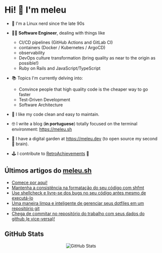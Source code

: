 # Hi! 👋 I'm meleu

- 🐧 I'm a Linux nerd since the late 90s

- 🧑‍💻 **Software Engineer**, dealing with things like
    - CI/CD pipelines (GitHub Actions and GitLab CI)
    - containers (Docker / Kubernetes / ArgoCD)
    - observability
    - DevOps culture transformation (bring quality as near to the origin as possible!)
    - Ruby on Rails and JavaScript/TypeScript

- 📚 Topics I'm currently delving into:
    - Convince people that high quality code is the cheaper way to go faster
    - Test-Driven Development
    - Software Architecture

- 🧼 I like my code clean and easy to maintain.

- 🤓 I write a blog (**in portuguese**) totally focused on the terminal environment: <https://meleu.sh>

- 🌱 I have a digital garden at <https://meleu.dev> (to open source my second 🧠 brain).

- 🕹️ I contribute to [RetroAchievements](https://retroachievements.org/) 👾


## Últimos artigos do [meleu.sh](https://meleu.sh/)

<!-- BLOG-POST-LIST:START -->
- [Comece por aqui!](https://meleu.sh/comeco/)
- [Mantenha a consistência na formatação do seu código com shfmt](https://meleu.sh/shfmt/)
- [Use shellcheck e livre-se dos bugs no seu código antes mesmo de executá-lo](https://meleu.sh/shellcheck/)
- [Uma maneira limpa e inteligente de gerenciar seus dotfiles em um repositório git](https://meleu.sh/dotfiles/)
- [Chega de commitar no repositório do trabalho com seus dados do github &lpar;e vice-versa&rpar;!](https://meleu.sh/git-multiconfig/)
<!-- BLOG-POST-LIST:END -->

## GitHub Stats

<div>
  <p align="center">
    <img src="https://github-readme-streak-stats.herokuapp.com/?user=meleu" alt="GitHub Stats" />
  </p>
</div>
